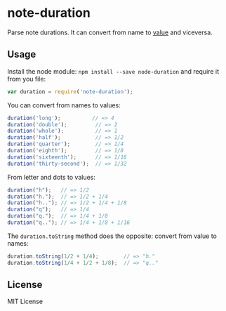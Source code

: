 # note-duration

Parse note durations. It can convert from name to
[value](http://en.wikipedia.org/wiki/Note_value) and viceversa.

## Usage

Install the node module: `npm install --save node-duration`
and require it from you file:

```js
var duration = require('note-duration');
```

You can convert from names to values:

```js
duration('long');          // => 4
duration('double');         // => 2
duration('whole');          // => 1
duration('half');           // => 1/2
duration('quarter');        // => 1/4
duration('eighth');         // => 1/8
duration('sixteenth');      // => 1/16
duration('thirty-second');  // => 1/32
```

From letter and dots to values:

```js
duration("h");   // => 1/2
duration("h.");  // => 1/2 + 1/4
duration("h.."); // => 1/2 + 1/4 + 1/8
duration("q");   // => 1/4
duration("q.");  // => 1/4 + 1/8
duration("q.."); // => 1/4 + 1/8 + 1/16
```

The `duration.toString` method does the opposite: convert from value to names:

```js
duration.toString(1/2 + 1/4);        // => "h."
duration.toString(1/4 + 1/2 + 1/8);  // => "q.."
```

## License

MIT License
